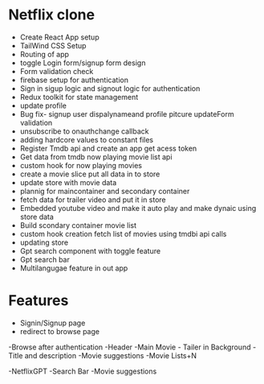 # Netflix clone
   - Create React App setup
   - TailWind CSS Setup
   - Routing of app
   - toggle Login form/signup form design 
   - Form validation check 
   - firebase setup for authentication
   - Sign in sigup logic and signout logic for authentication 
   - Redux toolkit for state management
   - update profile
   - Bug fix- signup user dispalynameand profile pitcure updateForm validation
   - unsubscribe to onauthchange callback
   - adding hardcore values to constant files
   - Register Tmdb api and create an app get acess token 
   - Get data from tmdb now playing movie list api 
   - custom hook for now playing movies 
   - create a movie slice put all data in to store
   - update store with movie data 
   - plannig for maincontainer and secondary container 
   - fetch data for trailer video and put it in store 
   - Embedded youtube video and make it auto play and make dynaic using store data 
   - Build scondary container movie list 
   - custom hook creation fetch list of movies using tmdbi api calls 
   - updating store
   - Gpt search component with toggle feature
   - Gpt search bar
   - Multilangugae feature in out app 
   

# Features 
   - Signin/Signup page
   - redirect to browse page
   
-Browse after authentication 
   -Header 
   -Main Movie
      - Tailer in Background
      -Title and description 
      -Movie suggestions 
         -Movie Lists+N

-NetflixGPT
   -Search Bar
   -Movie suggestions 
